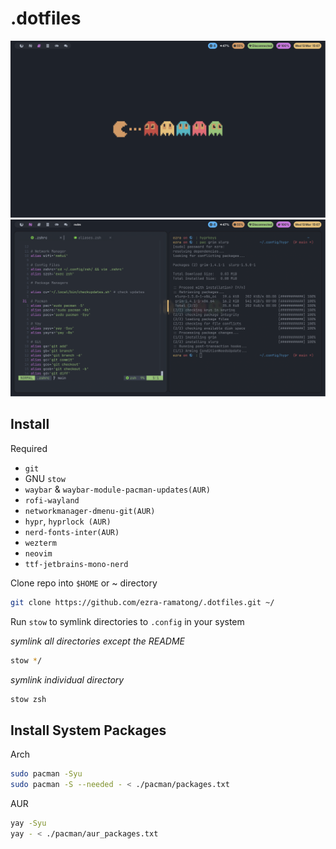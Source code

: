 # .dotfiles 
![.dotfiles image]( ./screenshot1.png )
![.dotfiles image]( ./screenshot2.png )

## Install
Required
- `git`
- GNU `stow`
- `waybar` & `waybar-module-pacman-updates(AUR)`
- `rofi-wayland`
- `networkmanager-dmenu-git(AUR)`
- `hypr`, `hyprlock (AUR)`
- `nerd-fonts-inter(AUR)`
- `wezterm`
- `neovim`
- `ttf-jetbrains-mono-nerd`

Clone repo into `$HOME` or ~ directory

``` bash
git clone https://github.com/ezra-ramatong/.dotfiles.git ~/
```
Run `stow` to symlink directories to `.config` in your system

*symlink all directories except the README*

```bash
stow */ 
```
*symlink individual directory*
```bash
stow zsh 
```
## Install System Packages

Arch
```bash
sudo pacman -Syu
sudo pacman -S --needed - < ./pacman/packages.txt
```
AUR
```bash
yay -Syu
yay - < ./pacman/aur_packages.txt
```


